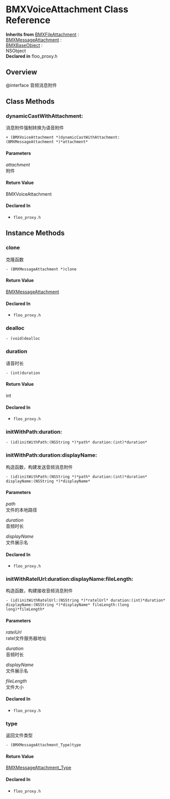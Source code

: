 # BMXVoiceAttachment Class Reference

  **Inherits from** <a href="../Classes/BMXFileAttachment.md">BMXFileAttachment</a> :   
<a href="../Classes/BMXMessageAttachment.md">BMXMessageAttachment</a> :   
<a href="../Classes/BMXBaseObject.md">BMXBaseObject</a> :   
NSObject  
  **Declared in** floo_proxy.h  

## Overview

@interface 音频消息附件

## Class Methods

<a name="//api/name/dynamicCastWithAttachment:" title="dynamicCastWithAttachment:"></a>
### dynamicCastWithAttachment:

消息附件强制转换为语音附件

`+ (BMXVoiceAttachment *)dynamicCastWithAttachment:(BMXMessageAttachment *)*attachment*`

#### Parameters

*attachment*  
   附件  

#### Return Value
BMXVoiceAttachment

#### Declared In
* `floo_proxy.h`

<a title="Instance Methods" name="instance_methods"></a>
## Instance Methods

<a name="//api/name/clone" title="clone"></a>
### clone

克隆函数

`- (BMXMessageAttachment *)clone`

#### Return Value
<a href="../Classes/BMXMessageAttachment.md">BMXMessageAttachment</a>

#### Declared In
* `floo_proxy.h`

<a name="//api/name/dealloc" title="dealloc"></a>
### dealloc

`- (void)dealloc`

<a name="//api/name/duration" title="duration"></a>
### duration

语音时长

`- (int)duration`

#### Return Value
int

#### Declared In
* `floo_proxy.h`

<a name="//api/name/initWithPath:duration:" title="initWithPath:duration:"></a>
### initWithPath:duration:

`- (id)initWithPath:(NSString *)*path* duration:(int)*duration*`

<a name="//api/name/initWithPath:duration:displayName:" title="initWithPath:duration:displayName:"></a>
### initWithPath:duration:displayName:

构造函数，构建发送音频消息附件

`- (id)initWithPath:(NSString *)*path* duration:(int)*duration* displayName:(NSString *)*displayName*`

#### Parameters

*path*  
   文件的本地路径  

*duration*  
   音频时长  

*displayName*  
   文件展示名  

#### Declared In
* `floo_proxy.h`

<a name="//api/name/initWithRatelUrl:duration:displayName:fileLength:" title="initWithRatelUrl:duration:displayName:fileLength:"></a>
### initWithRatelUrl:duration:displayName:fileLength:

构造函数，构建接收音频消息附件

`- (id)initWithRatelUrl:(NSString *)*ratelUrl* duration:(int)*duration* displayName:(NSString *)*displayName* fileLength:(long long)*fileLength*`

#### Parameters

*ratelUrl*  
   ratel文件服务器地址  

*duration*  
   音频时长  

*displayName*  
   文件展示名  

*fileLength*  
   文件大小  

#### Declared In
* `floo_proxy.h`

<a name="//api/name/type" title="type"></a>
### type

返回文件类型

`- (BMXMessageAttachment_Type)type`

#### Return Value
<a href="../Constants/BMXMessageAttachment_Type.md">BMXMessageAttachment_Type</a>

#### Declared In
* `floo_proxy.h`

